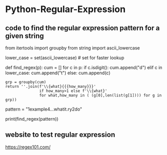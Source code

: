 # Python-Regular-Expression

## code to find the regular expression pattern for a given string

from itertools import groupby
from string import ascii_lowercase

lower_case = set(ascii_lowercase) # set for faster lookup

def find_regex(p):
    cum = []
    for c in p:
        if c.isdigit():
            cum.append("d")
        elif c in lower_case:
            cum.append("t")
        else:
            cum.append(c)

    grp = groupby(cum) 
    return ''.join(f'\\{what}{{{how_many}}}' 
                   if how_many>1 else f'\\{what}' 
                   for what,how_many in ( (g[0],len(list(g[1]))) for g in grp))

pattern = "1example4...whatit.ry2do"

print(find_regex(pattern))

## website to test regular expression

https://regex101.com/
